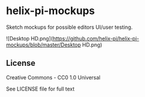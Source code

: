 # helix-pi-mockups
Sketch mockups for possible editors UI/user testing.

![Desktop HD.png](https://github.com/helix-pi/helix-pi-mockups/blob/master/Desktop HD.png)

License
---

Creative Commons - CC0 1.0 Universal

See LICENSE file for full text
